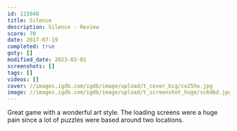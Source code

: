 ```yaml
---
id: 115840
title: Silence
description: Silence - Review
score: 70
date: 2017-07-19
completed: true
goty: []
modified_date: 2023-03-01
screenshots: []
tags: []
videos: []
cover: //images.igdb.com/igdb/image/upload/t_cover_big/co25hx.jpg
image: //images.igdb.com/igdb/image/upload/t_screenshot_huge/sc6dbd.jpg
---
```

Great game with a wonderful art style. The loading screens were a huge pain since a lot of puzzles were based around two locations.